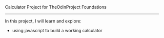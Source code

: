 Calculator Project for TheOdinProject Foundations
_________________________________________________

In this project, I will learn and explore:
- using javascript to build a working calculator
